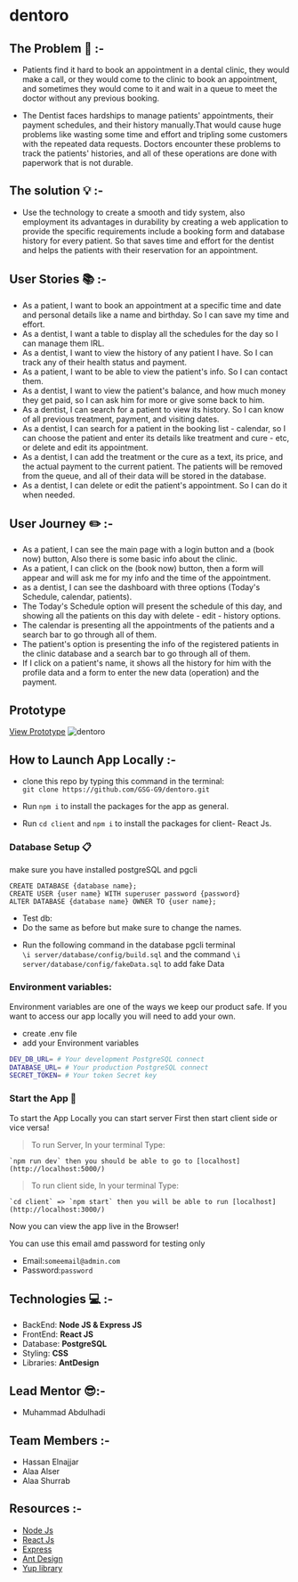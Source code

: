 # dentoro

## **The Problem** :no_entry_sign: :-

- Patients find it hard to book an appointment in a dental clinic, they would make a call, or they would come to the clinic to book an appointment, and sometimes they would come to it and wait in a queue to meet the doctor without any previous booking.

- The Dentist faces hardships to manage patients' appointments, their payment schedules, and their history manually.That would cause huge problems like wasting some time and effort and tripling some customers with the repeated data requests. Doctors encounter these problems to track the patients' histories, and all of these operations are done with paperwork that is not durable.

## **The solution** :bulb: :-

- Use the technology to create a smooth and tidy system, also employment its advantages in durability by creating a web application to provide the specific requirements include a booking form and database history for every patient. So that saves time and effort for the dentist and helps the patients with their reservation for an appointment.

## **User Stories**  :books: :-

- As a patient, I want to book an appointment at a specific time and date and personal details like a name and birthday. So I can save my time and effort.
- As a dentist, I want a table to display all the schedules for the day so I can manage them IRL.
- As a dentist, I want to view the history of any patient I have. So I can track any of their health status and payment.
- As a patient, I want to be able to view the patient's info. So I can contact them.
- As a dentist, I want to view the patient's balance, and how much money they get paid, so I can ask him for more or give some back to him.
- As a dentist, I can search for a patient to view its history. So I can know of all previous treatment, payment, and visiting dates.
- As a dentist, I can search for a patient in the booking list - calendar, so I can choose the patient and enter its details like treatment and cure - etc, or delete and edit its appointment.
- As a dentist, I can add the treatment or the cure as a text, its price, and the actual payment to the current patient. The patients will be removed from the queue, and all of their data will be stored in the database.
- As a dentist, I can delete or edit the patient's appointment. So I can do it when needed.

## **User Journey**  :pencil2: :-

- As a patient, I can see the main page with a login button and a (book now) button, Also there is some basic info about the clinic.
- As a patient, I can click on the (book now) button, then a form will appear and will ask me for my info and the time of the appointment.
- as a dentist, I can see the dashboard with three options (Today's Schedule, calendar, patients).
- The Today's Schedule option will present the schedule of this day, and showing all the patients on this day with delete - edit - history options.
- The calendar is presenting all the appointments of the patients and a search bar to go through all of them.
- The patient's option is presenting the info of the registered patients in the clinic database and a search bar to go through all of them.
- If I click on a patient's name, it shows all the history for him with the profile data and a form to enter the new data (operation) and the payment.

## **Prototype**

[View Prototype](https://www.figma.com/proto/mL8QfRpfZywsgNCpXzhBtX/DENTAL?node-id=0%3A1&scaling=min-zoom&page-id=0%3A1)
![dentoro](https://user-images.githubusercontent.com/62717875/112746910-ce22ac80-8fba-11eb-99f9-857214f75df8.png)

## **How to Launch App Locally** :-

*  clone this repo by typing this command in the terminal:  
`git clone https://github.com/GSG-G9/dentoro.git`

*  Run `npm i` to install the packages for the app as general.

*  Run `cd client` and `npm i` to install the packages for client- React Js.

### Database Setup  :clipboard:

make sure you have installed postgreSQL and pgcli 

```sql=
CREATE DATABASE {database name};
CREATE USER {user name} WITH superuser password {password}
ALTER DATABASE {database name} OWNER TO {user name};

```
- Test db:
- Do the same as before but make sure to change the names.

* Run the following command in the database pgcli terminal  
`\i server/database/config/build.sql`
and the command 
`\i server/database/config/fakeData.sql`
to add fake Data

### **Environment variables:**
Environment variables are one of the ways we keep our product safe. If you want to access our app locally you will need to add your own.
- create .env file
- add your Environment variables
```sh
DEV_DB_URL= # Your development PostgreSQL connect
DATABASE_URL= # Your production PostgreSQL connect
SECRET_TOKEN= # Your token Secret key
```

### Start the App :electric_plug:

To start the App Locally you can start server First then start client side or vice versa!
> To run Server, In your terminal Type: 

    `npm run dev` then you should be able to go to [localhost](http://localhost:5000/) 
> To run client side, In your terminal Type:    

    `cd client` => `npm start` then you will be able to run [localhost](http://localhost:3000/) 

Now you can view the app live in the Browser!

You can use this email amd password for testing only

- Email:`someemail@admin.com`
- Password:`password`

## **Technologies** :computer: :-

- BackEnd: **Node JS & Express JS**
- FrontEnd: **React JS**
- Database: **PostgreSQL**
- Styling: **CSS**
- Libraries: **AntDesign**

## **Lead Mentor** :sunglasses::-

- Muhammad Abdulhadi

## **Team Members** :-

- Hassan Elnajjar
- Alaa Alser
- Alaa Shurrab

## **Resources** :-

- [Node Js](https://nodejs.org/en/)
- [React Js](https://reactjs.org/)
- [Express](http://expressjs.com/)
- [Ant Design](https://ant.design/)
- [Yup library](https://github.com/jquense/yup) 